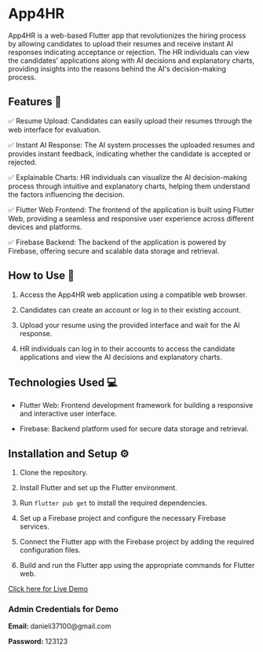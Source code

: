 <div class="markdown prose w-full break-words dark:prose-invert dark"><h1>App4HR</h1><p>App4HR is a web-based Flutter app that revolutionizes the hiring process by allowing candidates to upload their resumes and receive instant AI responses indicating acceptance or rejection. The HR individuals can view the candidates' applications along with AI decisions and explanatory charts, providing insights into the reasons behind the AI's decision-making process.</p><h2>Features 🚀</h2><p>✅ Resume Upload: Candidates can easily upload their resumes through the web interface for evaluation.</p><p>✅ Instant AI Response: The AI system processes the uploaded resumes and provides instant feedback, indicating whether the candidate is accepted or rejected.</p><p>✅ Explainable Charts: HR individuals can visualize the AI decision-making process through intuitive and explanatory charts, helping them understand the factors influencing the decision.</p><p>✅ Flutter Web Frontend: The frontend of the application is built using Flutter Web, providing a seamless and responsive user experience across different devices and platforms.</p><p>✅ Firebase Backend: The backend of the application is powered by Firebase, offering secure and scalable data storage and retrieval.</p><h2>How to Use 📖</h2><ol><li><p>Access the App4HR web application using a compatible web browser.</p></li><li><p>Candidates can create an account or log in to their existing account.</p></li><li><p>Upload your resume using the provided interface and wait for the AI response.</p></li><li><p>HR individuals can log in to their accounts to access the candidate applications and view the AI decisions and explanatory charts.</p></li></ol><h2>Technologies Used 💻</h2><ul><li><p>Flutter Web: Frontend development framework for building a responsive and interactive user interface.</p></li><li><p>Firebase: Backend platform used for secure data storage and retrieval.</p></li></ul><h2>Installation and Setup ⚙️</h2><ol><li><p>Clone the repository.</p></li><li><p>Install Flutter and set up the Flutter environment.</p></li><li><p>Run <code>flutter pub get</code> to install the required dependencies.</p></li><li><p>Set up a Firebase project and configure the necessary Firebase services.</p></li><li><p>Connect the Flutter app with the Firebase project by adding the required configuration files.</p></li><li><p>Build and run the Flutter app using the appropriate commands for Flutter web.</p></li></ol>
<a href="https://app4hr-a0867.web.app/" target="_blank">
    Click here for Live Demo
</a>
<h3>Admin Credentials for Demo</h3>
<p><b>Email: </b>danieli37100@gmail.com</p>
<p><b>Password: </b>123123</p>
